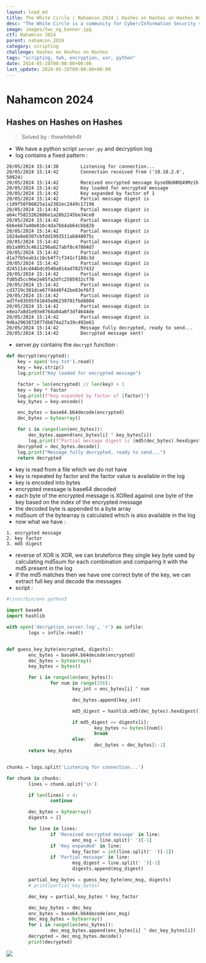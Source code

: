 ```yaml
---
layout: load_md
title: The White Circle | Nahamcon 2024 | Hashes on Hashes on Hashes Writeup
desc: "The White Circle is a community for Cyber/Information Security students, enthusiasts and professionals. You can discuss anything related to Security, share your knowledge with others, get help when you need it and proceed further in your journey with amazing people from all over the world."
image: images/twc_og_banner.jpg
ctf: Nahamcon 2024
parent: nahamcon_2024
category: scripting
challenge: Hashes on Hashes on Hashes
tags: "scripting, twh, encryption, xor, python"
date: 2024-05-28T00:00:00+00:00
last_update: 2024-05-28T00:00:00+00:00
---
```


<h1 class="heading card-title white-text">Nahamcon 2024</h1>


## Hashes on Hashes on Hashes
> Solved by : thewhiteh4t


- We have a python script `server.py` and decryption log
- log contains a fixed pattern : 

```
20/05/2024 15:14:38        Listening for connection...
20/05/2024 15:14:42        Connection received from ('10.10.2.6', 50924)
20/05/2024 15:14:42        Received encrypted message GyseOBdHRQ49Mz1h
20/05/2024 15:14:42        Key loaded for encrypted message
20/05/2024 15:14:42        Key expanded by factor of 1
20/05/2024 15:14:42        Partial message digest is c1d9f50f86825a1a2302ec2449c17196
20/05/2024 15:14:42        Partial message digest is a64cf5823262686e1a28b2245be34ce0
20/05/2024 15:14:42        Partial message digest is 6b6e667a40e816c4da7bb4ab64cbb82b
20/05/2024 15:14:42        Partial message digest is 1824e8e0307cbfdd1993511ab040075c
20/05/2024 15:14:42        Partial message digest is 8b1a9953c4611296a827abf8c47804d7
20/05/2024 15:14:42        Partial message digest is d1a7fb5eab1c16cb4f7cf341cf188c3d
20/05/2024 15:14:42        Partial message digest is d245114cd44bdcd540a014ad78257432
20/05/2024 15:14:42        Partial message digest is fd05d5cc96e2e85fa2dfc2505932cf76
20/05/2024 15:14:42        Partial message digest is cd3719c301dce67f4440f42be83ef6f3
20/05/2024 15:14:42        Partial message digest is ad7fe93595f81645e06239701fbd8084
20/05/2024 15:14:42        Partial message digest is e8ea7a8d1e93e8764a84a0f3df4644de
20/05/2024 15:14:42        Partial message digest is 9d6a2963872077db674a27a39c492e61
20/05/2024 15:14:42        Message fully decrypted, ready to send...
20/05/2024 15:14:42        Decrypted message sent!
```

- server.py contains the `decrypt` function : 

```python
def decrypt(encrypted):
    key = open('key.txt').read()
    key = key.strip()
    log.print("Key loaded for encrypted message")

    factor = len(encrypted) // len(key) + 1
    key = key * factor
    log.print(f"Key expanded by factor of {factor}")
    key_bytes = key.encode()

    enc_bytes = base64.b64decode(encrypted)
    dec_bytes = bytearray()

    for i in range(len(enc_bytes)):
        dec_bytes.append(enc_bytes[i] ^ key_bytes[i])
        log.print(f"Partial message digest is {md5(dec_bytes).hexdigest()}")
    decrypted = dec_bytes.decode()
    log.print("Message fully decrypted, ready to send...")
    return decrypted
```

- key is read from a file which we do not have
- key is repeated by factor and the factor value is available in the log
- key is encoded into bytes
- encrypted message is base64 decoded
- each byte of the encrypted message is XORed against one byte of the key based on the index of the encrypted message
- the decoded byte is appended to a byte array
- md5sum of the bytearray is calculated which is also available in the log
- now what we have : 

```
1. encrypted message
2. key factor
3. md5 digest
```

- reverse of XOR is XOR, we can bruteforce they single key byte used by calculating md5sum for each combination and comparing it with the md5 present in the log
- if the md5 matches then we have one correct byte of the key, we can extract full key and decode the messages
- script : 

```python
#!/usr/bin/env python3

import base64
import hashlib

with open('decryption_server.log', 'r') as infile:
        logs = infile.read()


def guess_key_byte(encrypted, digests):
        enc_bytes = base64.b64decode(encrypted)
        dec_bytes = bytearray()
        key_bytes = bytes()

        for i in range(len(enc_bytes)):
                for num in range(256):
                        key_int = enc_bytes[i] ^ num

                        dec_bytes.append(key_int)

                        md5_digest = hashlib.md5(dec_bytes).hexdigest()

                        if md5_digest == digests[i]:
                                key_bytes += bytes([num])
                                break
                        else:
                                dec_bytes = dec_bytes[:-1]
        return key_bytes


chunks = logs.split('Listening for connection...')

for chunk in chunks:
        lines = chunk.split('\n')

        if len(lines) < 4:
                continue

        dec_bytes = bytearray()
        digests = []

        for line in lines:
                if 'Received encrypted message' in line:
                        enc_msg = line.split(' ')[-1]
                if 'Key expanded' in line:
                        key_factor = int(line.split(' ')[-1])
                if 'Partial message' in line:
                        msg_digest = line.split(' ')[-1]
                        digests.append(msg_digest)

        partial_key_bytes = guess_key_byte(enc_msg, digests)
        # print(partial_key_bytes)

        dec_key = partial_key_bytes * key_factor

        dec_key_bytes = dec_key
        enc_bytes = base64.b64decode(enc_msg)
        dec_msg_bytes = bytearray()
        for i in range(len(enc_bytes)):
                dec_msg_bytes.append(enc_bytes[i] ^ dec_key_bytes[i])
        decrypted = dec_msg_bytes.decode()
        print(decrypted)
```


![](https://i.imgur.com/GRpwnLU.png)



